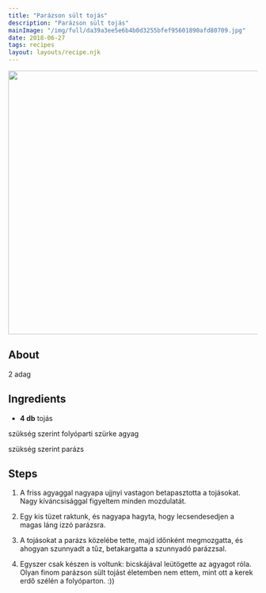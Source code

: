 ```yaml
---
title: "Parázson sült tojás"
description: "Parázson sült tojás"
mainImage: "/img/full/da39a3ee5e6b4b0d3255bfef95601890afd80709.jpg"
date: 2018-06-27
tags: recipes
layout: layouts/recipe.njk
---
```

                        
<p align="center"><a href="https://cookpad.com/hu/receptek/5239233-parazson-sult-tojas" rel="Recipe source page"><img width="751" height="532" src="/img/full/da39a3ee5e6b4b0d3255bfef95601890afd80709.jpg"/></a></p>

## About
2 adag

>  

## Ingredients
* **4 db** tojás

szükség szerint folyóparti szürke agyag

szükség szerint parázs

## Steps

1. A friss agyaggal nagyapa ujjnyi vastagon betapasztotta a tojásokat. Nagy kíváncsisággal figyeltem minden mozdulatát.
 
    <div style="clear: both"/>

2. Egy kis tüzet raktunk, és nagyapa hagyta, hogy lecsendesedjen a magas láng izzó parázsra.
 
    <div style="clear: both"/>

3. A tojásokat a parázs közelébe tette, majd időnként megmozgatta, és ahogyan szunnyadt a tűz, betakargatta a szunnyadó parázzsal.
 
    <div style="clear: both"/>

4. Egyszer csak készen is voltunk: bicskájával leütögette az agyagot róla. Olyan finom parázson sült tojást életemben nem ettem, mint ott a kerek erdő szélén a folyóparton. :))
 
    <div style="clear: both"/>


